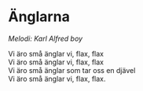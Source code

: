 # Änglarna
*Melodi: Karl Alfred boy*

Vi äro små änglar vi, flax, flax  
Vi äro små änglar vi, flax, flax  
Vi äro små änglar som tar oss en djävel  
Vi äro små änglar vi, flax, flax.  